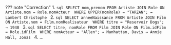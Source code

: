 ??? note "Correction"
    1.
    ```sql
    SELECT nom,prenom
    FROM Artiste
    JOIN Role ON Artiste.nom = Role.nomActeur 
    WHERE UPPER(nomRole) = "TARZAN";
    → Lambert Christophe
    ```
    2.
    ```sql
    SELECT anneeNaissance
    FROM Artiste
    JOIN Film ON Artiste.nom = Film.nomRealisateur 
    WHERE titre = "Reservoir Dogs";
    → 1948
    ```
    3.
    ```sql
    SELECT titre, nomRole
    FROM Film
    JOIN Role ON Film.idFilm = Role.idFilm 
    WHERE nomActeur = "Allen";
    → Manhattan, Davis
    → Annie Hall, Jonas
    ```
    4. ...